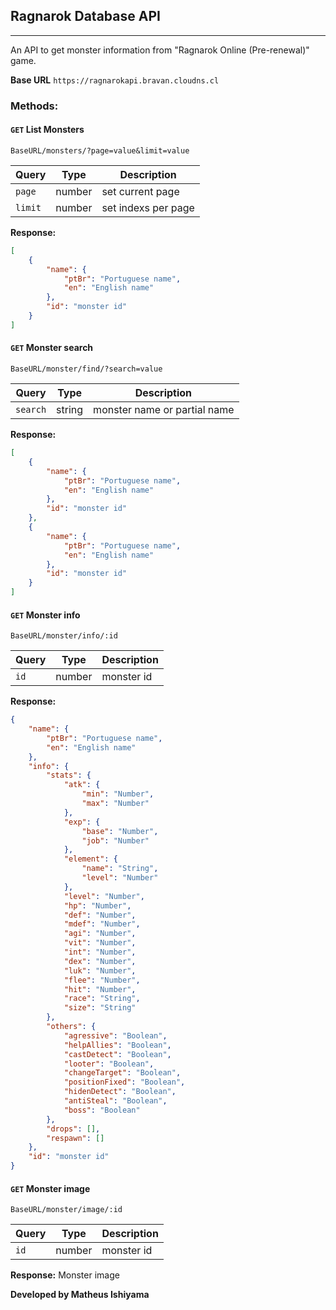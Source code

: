 ## Ragnarok Database API

---

An API to get monster information from "Ragnarok Online (Pre-renewal)" game.

**Base URL** `https://ragnarokapi.bravan.cloudns.cl`

### Methods:

#### `GET` List Monsters

`BaseURL/monsters/?page=value&limit=value`

| Query   | Type   | Description         |
| ------- | ------ | ------------------- |
| `page`  | number | set current page    |
| `limit` | number | set indexs per page |

**Response:**

```json
[
    {
        "name": {
            "ptBr": "Portuguese name",
            "en": "English name"
        },
        "id": "monster id"
    }
]
```

#### `GET` Monster search

`BaseURL/monster/find/?search=value`

| Query    | Type   | Description                  |
| -------- | ------ | ---------------------------- |
| `search` | string | monster name or partial name |

**Response:**

```json
[
    {
        "name": {
            "ptBr": "Portuguese name",
            "en": "English name"
        },
        "id": "monster id"
    },
    {
        "name": {
            "ptBr": "Portuguese name",
            "en": "English name"
        },
        "id": "monster id"
    }
]
```

#### `GET` Monster info

`BaseURL/monster/info/:id`

| Query | Type   | Description |
| ----- | ------ | ----------- |
| `id`  | number | monster id  |

**Response:**

```json
{
    "name": {
        "ptBr": "Portuguese name",
        "en": "English name"
    },
    "info": {
        "stats": {
            "atk": {
                "min": "Number",
                "max": "Number"
            },
            "exp": {
                "base": "Number",
                "job": "Number"
            },
            "element": {
                "name": "String",
                "level": "Number"
            },
            "level": "Number",
            "hp": "Number",
            "def": "Number",
            "mdef": "Number",
            "agi": "Number",
            "vit": "Number",
            "int": "Number",
            "dex": "Number",
            "luk": "Number",
            "flee": "Number",
            "hit": "Number",
            "race": "String",
            "size": "String"
        },
        "others": {
            "agressive": "Boolean",
            "helpAllies": "Boolean",
            "castDetect": "Boolean",
            "looter": "Boolean",
            "changeTarget": "Boolean",
            "positionFixed": "Boolean",
            "hidenDetect": "Boolean",
            "antiSteal": "Boolean",
            "boss": "Boolean"
        },
        "drops": [],
        "respawn": []
    },
    "id": "monster id"
}
```

#### `GET` Monster image

`BaseURL/monster/image/:id`

| Query | Type   | Description |
| ----- | ------ | ----------- |
| `id`  | number | monster id  |

**Response:**
Monster image

**Developed by Matheus Ishiyama**
